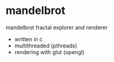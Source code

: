 # mandelbrot
mandelbrot fractal explorer and renderer

- written in c
- multithreaded (pthreads)
- rendering with glut (opengl)
